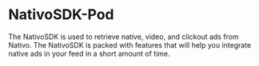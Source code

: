 # NativoSDK-Pod

The NativoSDK is used to retrieve native, video, and clickout ads from Nativo. The NativoSDK is packed with features that will help you integrate native ads in your feed in a short amount of time.
